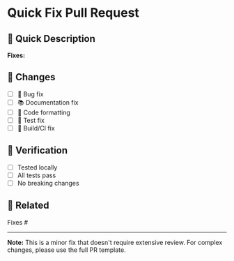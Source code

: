 # Quick Fix Pull Request

## 🔧 Quick Description

<!-- One-line description of what this fixes -->

**Fixes:** 

## 📝 Changes

- [ ] 🐛 Bug fix
- [ ] 📚 Documentation fix  
- [ ] 🎨 Code formatting
- [ ] 🧪 Test fix
- [ ] 🔧 Build/CI fix

## 🧪 Verification

- [ ] Tested locally
- [ ] All tests pass
- [ ] No breaking changes

## 🔗 Related

<!-- Link to issue if applicable -->
Fixes #

---

**Note:** This is a minor fix that doesn't require extensive review. For complex changes, please use the full PR template.